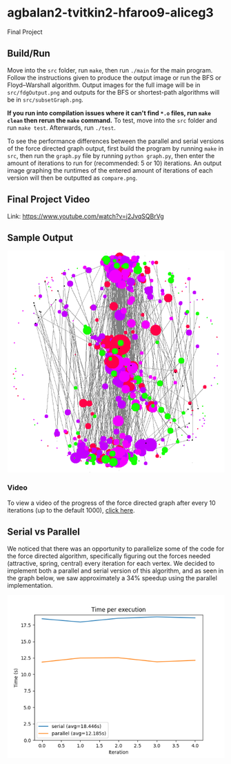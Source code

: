 # agbalan2-tvitkin2-hfaroo9-aliceg3
Final Project


## Build/Run
Move into the `src` folder, run `make`, then run `./main` for the main program. Follow the instructions given to produce the output image or run the BFS or Floyd–Warshall algorithm. Output images for the full image will be in `src/fdgOutput.png` and outputs for the BFS or shortest-path algorithms will be in `src/subsetGraph.png`.

**If you run into compilation issues where it can't find `*.o` files, run `make clean` then rerun the `make` command.**
To test, move into the `src` folder and run `make test`. Afterwards, run `./test`. 

To see the performance differences between the parallel and serial versions of the force directed graph output, first build the program by running `make` in `src`, then run the `graph.py` file by running `python graph.py`, then enter the amount of iterations to run for (recommended: 5 or 10) iterations. An output image graphing the runtimes of the entered amount of iterations of each version will then be outputted as `compare.png`.

## Final Project Video
Link: https://www.youtube.com/watch?v=j2JvqSQBrVg

## Sample Output
<p align="center">
  <img width="750" src="src/imgs/fdgOutput-readme.png">
</p>

### Video
To view a video of the progress of the force directed graph after every 10 iterations (up to the default 1000), [click here](https://drive.google.com/file/d/1mLWBelSP-glvxhf6Xs7jIjDdZR-e5StA/view?usp=sharing
).

## Serial vs Parallel
We noticed that there was an opportunity to parallelize some of the code for the force directed algorithm, specifically figuring out the forces needed (attractive, spring, central) every iteration for each vertex. We decided to implement both a parallel and serial version of this algorithm, and as seen in the graph below, we saw approximately a 34% speedup using the parallel implementation.

<p align="center">
  <img src="src/imgs/compare.png">
</p>